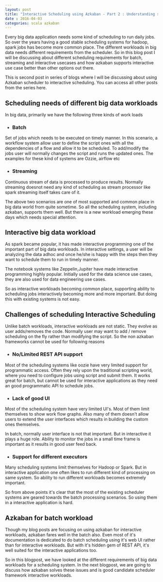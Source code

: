 ```yaml
---
layout: post
title: "Interactive Scheduling using Azkaban - Part 2 : Understanding scheduling for the interactive big data workloads"
date : 2016-04-03
categories: scala azkaban
---
```

Every big data application needs some kind of scheduling to run daily jobs. So over the years having a good stable scheduling systems for hadoop, spark jobs has become more common place. The different workloads in big data needs different requirements from  the scheduler. So in this blog post I will be discussing about different scheduling requirements for batch, streaming and interactive usecases and how azkaban supports interactive use case better than other options out there.

This is second post in series of blogs where I will be discussing about using Azkaban scheduler to interactive scheduling. You can access all other posts from the series here.

## Scheduling needs of different big data workloads

In big data, primarily we have the following three kinds of work loads

* ### Batch
Set of jobs which needs to be executed on timely manner. In this scenario, a workflow system allow user to define the script ones with all the dependencies of a flow and allow it to be scheduled. To add/modify the jobs user will normally changes the script and runs the updated ones. The examples for these kind of systems are Ozzie, airflow etc

* ### Streaming
Continuous stream of data is processed to produce results. Normally streaming doesnot need any kind of scheduling as stream processor like spark streaming itself takes care of it.

The above two scenarios are one of most supported and common place in big data world from quite sometime. So all the scheduling system, including azkaban, supports them well. But there is a new workload emerging these days which needs special attention.

## Interactive big data workload

As spark became popular, it has made interactive programming one of the important part of big data workloads. In interactive settings, a user will be analyzing the data adhoc  and once he/she is happy with the steps then they want to schedule them to run in timely manner.

The notebook systems like Zeppelin,Jupiter have made interactive programming highly popular. Initially used for the data science use cases, they are also used for data engineering use cases.

So as interactive workloads becoming common place, supporting ability to scheduling jobs interactively becoming more and more important. But doing this with existing systems is not easy.

## Challenges of scheduling Interactive Scheduling

Unlike batch workloads, interactive workloads are not static. They evolve as user adds/removes the code. Normally user may want to add / remove scheduling on the fly rather than modifying the script. So the non azkaban frameworks cannot be used for following reasons

* ### No/Limited REST API support

Most of the scheduling systems like oozie have very limited support for programmatic access. Often they rely upon the traditional scripting world, where you need to configure jobs using script and submit them. It works great for batch, but cannot be used for interactive applications as they need an good programmatic API to schedule jobs.

* ### Lack of good UI

Most of the scheduling system have very limited UI's. Most of them limit themselves to show work flow graphs. Also many of them doesn't allow users to extend the user interfaces which results in building the custom ones themselves.

In batch, normally user interface is not that important. But in interactive it plays a huge role. Ability to monitor the jobs in a small time frame is important as it results in good user feed back.

* ### Support for different executors

Many scheduling systems limit themselves for Hadoop or Spark. But in interactive application one often likes to run different kind of processing on same system. So ability to run different workloads becomes extremely important.

So from above points it's clear that the most of the existing scheduler systems are geared towards the batch processing scenarios. So using them in a interactive application is hard.

## Azkaban for batch workload

Though my blog posts are focusing on using azkaban for interactive workloads, azkaban fares well in the batch also. Even most of it's documentation is dedicated to do batch scheduling using it's web UI rather than for interactive workloads. But with it's hidden gem of REST API, it's well suited for the interactive applications too.

So in this blogpost, we have looked at the different requirements of big data workloads for a scheduling system. In the next blogpost, we are going to discuss how azkaban solves these issues and is good candidate scheduler framework interactive workloads. 







